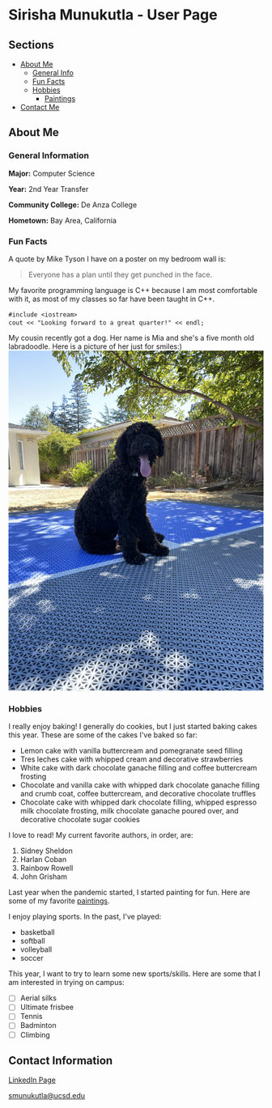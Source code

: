 # Sirisha Munukutla - User Page

## Sections
- [About Me](https://munukutlas.github.io/CSE110-Lab1/#about-me)
  - [General Info](https://munukutlas.github.io/CSE110-Lab1/#general-information)
  - [Fun Facts](https://munukutlas.github.io/CSE110-Lab1/#fun-facts)
  - [Hobbies](https://munukutlas.github.io/CSE110-Lab1/#hobbies)
    - [Paintings](https://munukutlas.github.io/CSE110-Lab1/paintings.html)
- [Contact Me](https://munukutlas.github.io/CSE110-Lab1/#contact-information)

## About Me

### General Information

**Major:** Computer Science

**Year:** 2nd Year Transfer

**Community College:** De Anza College

**Hometown:** Bay Area, California

### Fun Facts

A quote by Mike Tyson I have on a poster on my bedroom wall is:
> Everyone has a plan until they get punched in the face.

My favorite programming language is C++ because I am most comfortable with it, as most of my classes so far have been taught in C++.

```
#include <iostream>
cout << "Looking forward to a great quarter!" << endl;
```

My cousin recently got a dog. Her name is Mia and she's a five month old labradoodle. Here is a picture of her just for smiles:)
![Mia in my backyard](IMG_3115.jpg)

### Hobbies
I really enjoy baking! I generally do cookies, but I just started baking cakes this year. These are some of the cakes I've baked so far:
- Lemon cake with vanilla buttercream and pomegranate seed filling
- Tres leches cake with whipped cream and decorative strawberries
- White cake with dark chocolate ganache filling and coffee buttercream frosting
- Chocolate and vanilla cake with whipped dark chocolate ganache filling and crumb coat, coffee buttercream, and decorative chocolate truffles
- Chocolate cake with whipped dark chocolate filling, whipped espresso milk chocolate frosting, milk chocolate ganache poured over, and decorative chocolate sugar cookies

I love to read! My current favorite authors, in order, are:
1. Sidney Sheldon
2. Harlan Coban
3. Rainbow Rowell
4. John Grisham

Last year when the pandemic started, I started painting for fun. Here are some of my favorite [paintings](paintings.md).

I enjoy playing sports. In the past, I've played:
- basketball
- softball
- volleyball
- soccer

This year, I want to try to learn some new sports/skills. Here are some that I am interested in trying on campus:
- [ ] Aerial silks
- [ ] Ultimate frisbee
- [ ] Tennis
- [ ] Badminton
- [ ] Climbing

## Contact Information
[LinkedIn Page](www.linkedin.com/in/sirisha-munukutla)

[smunukutla@ucsd.edu](smunukutla@ucsd.edu)